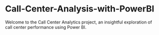 # Call-Center-Analysis-with-PowerBI
Welcome to the Call Center Analytics project, an insightful exploration of call center performance using Power BI.
